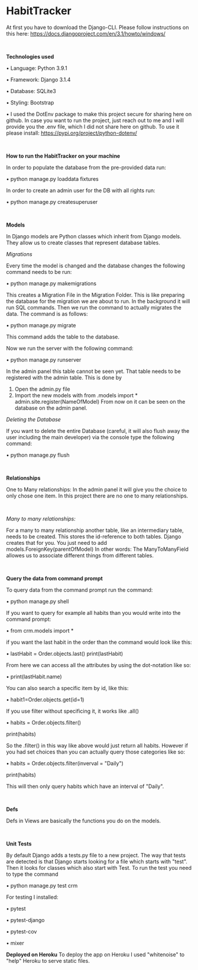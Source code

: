 # HabitTracker

At first you have to download the Django-CLI. Please follow instructions on this here: https://docs.djangoproject.com/en/3.1/howto/windows/

 <br />
 
 
 **Technologies used**
 
• Language: Python 3.9.1

• Framework: Django 3.1.4

• Database: SQLite3 

• Styling: Bootstrap

• I used the DotEnv package to make this project secure for sharing here on github. In case you want to run the project, just reach out to me and I will provide you the .env file, which I did not share here on github. To use it please install: https://pypi.org/project/python-dotenv/

 <br />
 
 
 **How to run the HabitTracker on your machine**
 

In order to populate the database from the pre-provided data run: 

•	python manage.py loaddata fixtures


In order to create an admin user for the DB with all rights run:

• python manage.py createsuperuser


 <br />
 
 
 

**Models**

In Django models are Python classes which inherit from Django models. They allow us to create classes that represent database tables. 

*Migrations* 

Every time the model is changed and the database changes the following command needs to be run:

•	python manage.py makemigrations


This creates a Migration File in the Migration Folder. This is like preparing the database for the migration we are about to run. In the background it will run SQL commands. Then we run the command to actually migrates the data. The command is as follows: 


•	python manage.py migrate

This command adds the table to the database. 


Now we run the server with the following command:

•	python manage.py runserver


In the admin panel this table cannot be seen yet. That table needs to be registered with the admin table. This is done by 

1.	Open the admin.py file 
2.	Import the new models with from .models import *     admin.site.register(NameOfModel)
From now on it can be seen on the database on the admin panel. 

*Deleting the Database*

If you want to delete the entire Database (careful, it will also flush away the user including the main developer) via the console type the following command:

• python manage.py flush

 <br />

**Relationships**

One to Many relationships: In the admin panel it will give you the choice to only chose one item. In this project there are no one to many relationships.

 <br />

*Many to many relationships:*

For a many to many relationship another table, like an intermediary table, needs to be created. This stores the id-reference to both tables. Django creates that for you. You just need to add models.ForeignKey(parentOfModel)  In other words: The ManyToManyField allowes us to associate different things from different tables.

 <br />


**Query the data from command prompt**

To query data from the command prompt run the command:

• python manage.py shell



If you want to query for example all habits than you would write into the command prompt:

• from crm.models import *


if you want the last habit in the order than the command would look like this:

• lastHabit = Order.objects.last()
  print(lastHabit)
  
  
From here we can access all the attributes by using the dot-notation like so:

• print(lastHabit.name)


You can also search a specific item by id, like this: 

• habit1=Order.objects.get(id=1) 


If you use filter without specificing it, it works like .all() 

• habits = Order.objects.filter()

print(habits)


So the .filter() in this way like above would just return all habits. 
However if you had set choices than you can actually query those categories like so:

• habits = Order.objects.filter(inverval = "Daily")

  print(habits)
  
  
This will then only query habits which have an interval of "Daily".

 <br />

**Defs**

Defs in Views are basically the functions you do on the models.

 <br />

**Unit Tests**

By default Django adds a tests.py file to a new project. 
The way that tests are detected is that Django starts looking for a file which starts with "test". Then it looks for classes which also start with Test. 
To run the test you need to type the command 

•	python manage.py test crm



For testing I installed:

•	pytest 

•	pytest-django

•	pytest-cov

•	mixer 


**Deployed on Heroku**
To deploy the app on Heroku I used "whitenoise" to "help" Heroku to serve static files.


